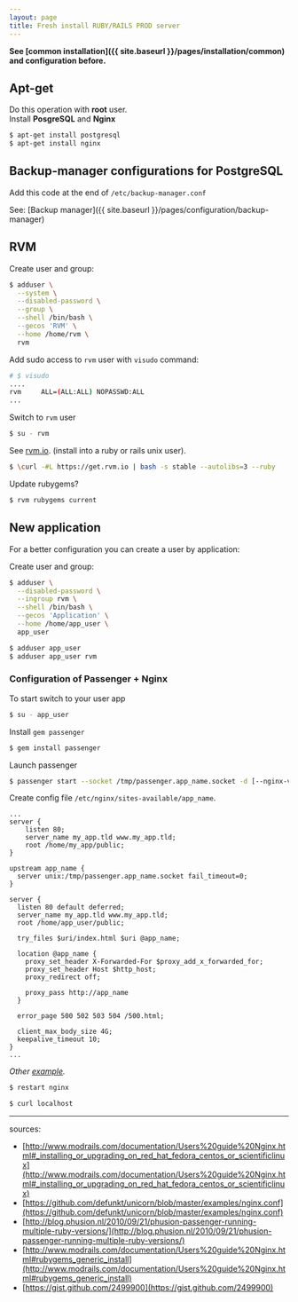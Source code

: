 ```yaml
---
layout: page
title: Fresh install RUBY/RAILS PROD server
---
```


__See [common installation]({{ site.baseurl }}/pages/installation/common) and configuration before.__  

## Apt-get

Do this operation with **root** user.  
Install **PosgreSQL** and **Nginx**

```bash
$ apt-get install postgresql
$ apt-get install nginx
```

## Backup-manager configurations for PostgreSQL

Add this code at the end of `/etc/backup-manager.conf`

See: [Backup manager]({{ site.baseurl }}/pages/configuration/backup-manager)

## RVM

Create user and group:

```bash
$ adduser \
  --system \
  --disabled-password \
  --group \
  --shell /bin/bash \
  --gecos 'RVM' \
  --home /home/rvm \
  rvm
```

Add sudo access to `rvm` user with `visudo` command:

```bash
# $ visudo
....
rvm     ALL=(ALL:ALL) NOPASSWD:ALL
...
```

Switch to `rvm` user

```bash
$ su - rvm
```

See [rvm.io](http://rvm.io). (install into a ruby or rails unix user).  

```bash
$ \curl -#L https://get.rvm.io | bash -s stable --autolibs=3 --ruby
```

Update rubygems?

```bash
$ rvm rubygems current
```



## New application

For a better configuration you can create a user by application:

Create user and group:

```bash
$ adduser \
  --disabled-password \
  --ingroup rvm \
  --shell /bin/bash \
  --gecos 'Application' \
  --home /home/app_user \
  app_user
```

```bash
$ adduser app_user
$ adduser app_user rvm
```



### Configuration of Passenger + Nginx

To start switch to your user app

```bash
$ su - app_user
```

Install `gem passenger`

```bash
$ gem install passenger
```

Launch passenger

```bash
$ passenger start --socket /tmp/passenger.app_name.socket -d [--nginx-version x.x.x]
```

Create config file `/etc/nginx/sites-available/app_name`.

```nginx
...
server {
    listen 80;
    server_name my_app.tld www.my_app.tld;
    root /home/my_app/public;
}

upstream app_name {
  server unix:/tmp/passenger.app_name.socket fail_timeout=0;
}

server {
  listen 80 default deferred;
  server_name my_app.tld www.my_app.tld;
  root /home/app_user/public;

  try_files $uri/index.html $uri @app_name;

  location @app_name {
    proxy_set_header X-Forwarded-For $proxy_add_x_forwarded_for;
    proxy_set_header Host $http_host;
    proxy_redirect off;

    proxy_pass http://app_name
  }

  error_page 500 502 503 504 /500.html;

  client_max_body_size 4G;
  keepalive_timeout 10;
}
...
```
_Other [example](https://github.com/defunkt/unicorn/blob/master/examples/nginx.conf)._

```bash
$ restart nginx

$ curl localhost
```

-------------------------------
sources:

- [http://www.modrails.com/documentation/Users%20guide%20Nginx.html#_installing_or_upgrading_on_red_hat_fedora_centos_or_scientificlinux](http://www.modrails.com/documentation/Users%20guide%20Nginx.html#_installing_or_upgrading_on_red_hat_fedora_centos_or_scientificlinux)
- [https://github.com/defunkt/unicorn/blob/master/examples/nginx.conf](https://github.com/defunkt/unicorn/blob/master/examples/nginx.conf)
- [http://blog.phusion.nl/2010/09/21/phusion-passenger-running-multiple-ruby-versions/](http://blog.phusion.nl/2010/09/21/phusion-passenger-running-multiple-ruby-versions/)
- [http://www.modrails.com/documentation/Users%20guide%20Nginx.html#rubygems_generic_install](http://www.modrails.com/documentation/Users%20guide%20Nginx.html#rubygems_generic_install)
- [https://gist.github.com/2499900](https://gist.github.com/2499900)
